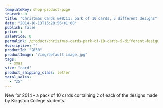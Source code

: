 ```yaml
---
templateKey: shop-product-page
inStock: 0
title: "Christmas Cards &#8211; park of 10 cards, 5 different designs"
date: "2014-10-13T15:28:56+01:00"
publish: false
price: 1
salePrice: 0
permalink: /product/christmas-cards-park-of-10-cards-5-different-designs
description: ""
productId: "2830"
productImage: "/img/default-image.jpg"
tags:
  - xmas
size: "card"
product_shipping_class: letter
total_sales:
  - "25"
---
```


New for 2014 – a pack of 10 cards containing 2 of each of the designs made by Kingston College students.
